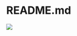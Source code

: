 # README.md

<img src="https://i.pinimg.com/originals/08/fd/5a/08fd5a8b5a1b5460fc1a8e318ec0e9d2.gif">
